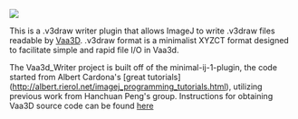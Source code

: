 [![](https://travis-ci.org/fiji/Vaa3d_Writer.svg?branch=master)](https://travis-ci.org/fiji/Vaa3d_Writer)


This is a .v3draw writer plugin that allows ImageJ to write .v3draw files readable by [Vaa3D](http://www.vaa3d.org).
.v3draw format is a minimalist XYZCT format designed to facilitate simple and rapid file I/O in Vaa3d.

The Vaa3d_Writer project is built off of the minimal-ij-1-plugin, the code started from Albert Cardona's [great tutorials] (http://albert.rierol.net/imagej_programming_tutorials.html), utilizing previous work from Hanchuan Peng's group.  Instructions for obtaining Vaa3D source code can be found [here](https://code.google.com/p/vaa3d/wiki/BuildVaa3D)
